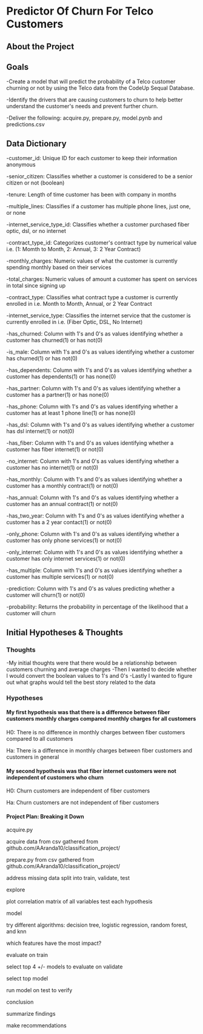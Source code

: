# Predictor Of Churn For Telco Customers

## About the Project

## Goals

-Create a model that will predict the probability of a Telco customer churning or not by using the Telco data from the CodeUp Sequal Database. 

-Identify the drivers that are causing customers to churn to help better understand the customer's needs and prevent further churn.

-Deliver the following: acquire.py, prepare.py, model.pynb and predictions.csv

## Data Dictionary

-customer_id: Unique ID for each customer to keep their information anonymous   

-senior_citizen: Classifies whether a customer is considered to be a senior citizen or not (boolean)

-tenure: Length of time customer has been with company in months

-multiple_lines: Classifies if a customer has multiple phone lines, just one, or none

-internet_service_type_id: Classifies whether a customer purchased fiber optic, dsl, or no internet

-contract_type_id: Categorizes customer's contract type by numerical value i.e. (1: Momth to Month, 2: Annual, 3: 2 Year Contract)

-monthly_charges: Numeric values of what the customer is currently spending monthly based on their services

-total_charges: Numeric values of amount a customer has spent on services in total since signing up

-contract_type: Classifies what contract type a customer is currently enrolled in i.e. Month to Month, Annual, or 2 Year Contract  

-internet_service_type: Classifies the internet service that the customer is currently enrolled in i.e. (Fiber Optic, DSL, No Internet)

-has_churned: Column with 1's and 0's as values identifying whether a customer has churned(1) or has not(0)

-is_male: Column with 1's and 0's as values identifying whether a customer has churned(1) or has not(0)

-has_dependents: Column with 1's and 0's as values identifying whether a customer has dependents(1) or has none(0)    

-has_partner: Column with 1's and 0's as values identifying whether a customer has a partner(1) or has none(0)

-has_phone: Column with 1's and 0's as values identifying whether a customer has at least 1 phone line(1) or has none(0)

-has_dsl: Column with 1's and 0's as values identifying whether a customer has dsl internet(1) or not(0)

-has_fiber: Column with 1's and 0's as values identifying whether a customer has fiber internet(1) or not(0)   

-no_internet: Column with 1's and 0's as values identifying whether a customer has no internet(1) or not(0) 

-has_monthly: Column with 1's and 0's as values identifying whether a customer has a monthly contract(1) or not(0)

-has_annual: Column with 1's and 0's as values identifying whether a customer has an annual contract(1) or not(0)  

-has_two_year: Column with 1's and 0's as values identifying whether a customer has a 2 year contact(1) or not(0)

-only_phone: Column with 1's and 0's as values identifying whether a customer has only phone services(1) or not(0) 

-only_internet: Column with 1's and 0's as values identifying whether a customer has only internet services(1) or not(0) 

-has_multiple: Column with 1's and 0's as values identifying whether a customer has multiple services(1) or not(0) 

-prediction: Column with 1's and 0's as values predicting whether a customer will churn(1) or not(0)

-probability: Returns the probability in percentage of the likelihood that a customer will churn

## Initial Hypotheses & Thoughts

### Thoughts

-My initial thoughts were that there would be a relationship between customers churning and average charges
-Then I wanted to decide whether I would convert the boolean values to 1's and 0's
-Lastly I wanted to figure out what graphs would tell the best story related to the data


### Hypotheses

#### My first hypothesis was that there is a difference between fiber customers monthly charges compared monthly charges for all customers
H0: There is no difference in monthly charges between fiber customers compared to all customers

Ha: There is a difference in monthly charges between fiber customers and customers in general

#### My second hypothesis was that fiber internet customers were not independent of customers who churn
H0: Churn customers are independent of fiber customers

Ha: Churn customers are not independent of fiber customers


#### Project Plan: Breaking it Down
acquire.py

acquire data from csv gathered from github.com/AAranda10/classification_project/

prepare.py from csv gathered from github.com/AAranda10/classification_project/

address missing data
split into train, validate, test

explore

plot correlation matrix of all variables
test each hypothesis

model

try different algorithms: decision tree, logistic regression, random forest, and knn

which features have the most impact?

evaluate on train

select top 4 +/- models to evaluate on validate

select top model

run model on test to verify

conclusion

summarize findings

make recommendations
